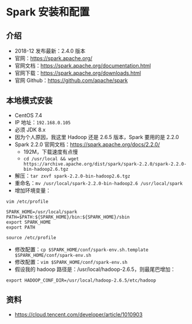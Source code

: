 # Spark 安装和配置

## 介绍

- 2018-12 发布最新：2.4.0 版本
- 官网：<https://spark.apache.org/>
- 官网文档：<https://spark.apache.org/documentation.html>
- 官网下载：<https://spark.apache.org/downloads.html>
- 官网 Github：<https://github.com/apache/spark>

## 本地模式安装

- CentOS 7.4
- IP 地址：`192.168.0.105`
- 必须 JDK 8.x
- 因为个人原因，我这里 Hadoop 还是 2.6.5 版本，Spark 要用的是 2.2.0
- Spark 2.2.0 官网文档：<https://spark.apache.org/docs/2.2.0/>
	- 192M，下载速度有点慢
	- `cd /usr/local && wget https://archive.apache.org/dist/spark/spark-2.2.0/spark-2.2.0-bin-hadoop2.6.tgz`
- 解压：`tar zxvf spark-2.2.0-bin-hadoop2.6.tgz`
- 重命名：`mv /usr/local/spark-2.2.0-bin-hadoop2.6 /usr/local/spark`
- 增加环境变量：

```
vim /etc/profile

SPARK_HOME=/usr/local/spark
PATH=$PATH:${SPARK_HOME}/bin:${SPARK_HOME}/sbin
export SPARK_HOME
export PATH

source /etc/profile
```

- 修改配置：`cp $SPARK_HOME/conf/spark-env.sh.template $SPARK_HOME/conf/spark-env.sh`
- 修改配置：`vim $SPARK_HOME/conf/spark-env.sh`
- 假设我的 hadoop 路径是：/usr/local/hadoop-2.6.5，则最尾巴增加：

```
export HADOOP_CONF_DIR=/usr/local/hadoop-2.6.5/etc/hadoop
```


## 资料

- <https://cloud.tencent.com/developer/article/1010903>
